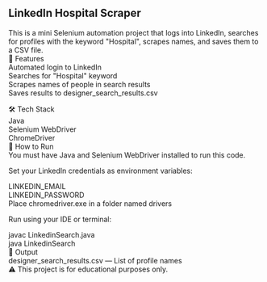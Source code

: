 ## **LinkedIn Hospital Scraper** <br>
This is a mini Selenium automation project that logs into LinkedIn, searches for profiles with the keyword "Hospital", scrapes names, and saves them to a CSV file.
<br>
🚀 Features<br>
Automated login to LinkedIn<br>
Searches for "Hospital" keyword<br>
Scrapes names of people in search results<br>
Saves results to designer_search_results.csv<br>

🛠 Tech Stack<br>
Java<br>
Selenium WebDriver<br>
ChromeDriver<br>
🔐 How to Run<br>
You must have Java and Selenium WebDriver installed to run this code.<br>

Set your LinkedIn credentials as environment variables:<br>

LINKEDIN_EMAIL<br>
LINKEDIN_PASSWORD<br>
Place chromedriver.exe in a folder named drivers<br>

Run using your IDE or terminal:<br>

javac LinkedinSearch.java<br>
java LinkedinSearch<br>
📂 Output<br>
designer_search_results.csv — List of profile names<br>
⚠️ This project is for educational purposes only.<br>
